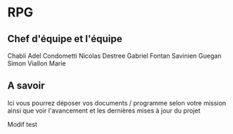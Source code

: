 # RPG

Chef d'équipe et l'équipe
---
Chabli Adel
Condometti Nicolas
Destree Gabriel
Fontan Savinien
Guegan Simon
Viallon Marie

A savoir
---
Ici vous pourrez déposer vos documents / programme selon votre mission ainsi que voir l'avancement et les dernières mises à jour du projet

Modif test





